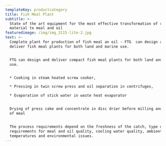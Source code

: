 ```yaml
---
templateKey: productcategory
title: Fish Meal Plant
subtitle: >-
  State of the art equipment for the most effective transformation of rest-raw
  material to meal and oil
featuredimage: /img/img_3115-lite-2.jpg
text: >-
  Complete plant for production of fish meal an oil - FTG  can design and
  deliver fish meal plants for both land and marine use.


  FTG can design and deliver compact fish meal plants for both land and marine
  use.


  * Cooking in steam heated screw cooker,

  * Pressing in twin screw press and oil separation in centrifuges,

  * Evaporation of stick water in waste heat evaporator


  Drying of press cake and concentrate in disc drier before milling and cooling
  of meal


  The process requirements depend on the freshness of the catch, type of fish,
  requirements for meal and oil quality, cooling water quality, ambient
  temperatures and environmental issues.
---
```


